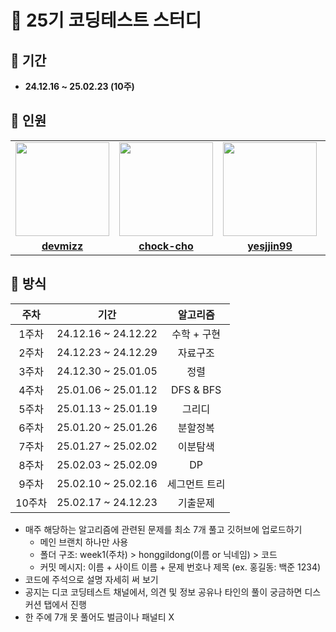 # 🍈 25기 코딩테스트 스터디

## 🍉 기간
- **24.12.16 ~ 25.02.23 (10주)**

## 🍜 인원
<table>
  <tr>
    <td align="center"><a href="https://github.com/devmizz"><img src="https://avatars.githubusercontent.com/devmizz" width="150px;" alt="">
    <td align="center"><a href="https://github.com/chock-cho"><img src="https://avatars.githubusercontent.com/chock-cho" width="150px;" alt="">
    <td align="center"><a href="https://github.com/yesjjin99"><img src="https://avatars.githubusercontent.com/yesjjin99" width="150px;" alt="">
    <td align="center"><a href="https://github.com/Ji-soo708"><img src="https://avatars.githubusercontent.com/Ji-soo708" width="150px;" alt="">
    <td align="center"><a href="https://github.com/fakerdeft"><img src="https://avatars.githubusercontent.com/fakerdeft" width="150px;" alt="">
  </tr>
  <tr>
    <td align="center"><a href="https://github.com/devmizz"><b>devmizz</b></td>
    <td align="center"><a href="https://github.com/chock-cho"><b>chock-cho</b></td>
    <td align="center"><a href="https://github.com/yesjjin99"><b>yesjjin99</b></td>
    <td align="center"><a href="https://github.com/Ji-soo708"><b>Ji-soo708</b></td>
    <td align="center"><a href="https://github.com/fakerdeft"><b>fakerdeft</b></td>
  </tr>
</table>

## 🍖 방식
|주차|기간|알고리즘|
|:---:|:---:|:---:|
|1주차|24.12.16 ~ 24.12.22|수학 + 구현|
|2주차|24.12.23 ~ 24.12.29|자료구조|
|3주차|24.12.30 ~ 25.01.05|정렬|
|4주차|25.01.06 ~ 25.01.12|DFS & BFS|
|5주차|25.01.13 ~ 25.01.19|그리디|
|6주차|25.01.20 ~ 25.01.26|분할정복|
|7주차|25.01.27 ~ 25.02.02|이분탐색|
|8주차|25.02.03 ~ 25.02.09|DP|
|9주차|25.02.10 ~ 25.02.16|세그먼트 트리|
|10주차|25.02.17 ~ 24.12.23|기출문제|

- 매주 해당하는 알고리즘에 관련된 문제를 최소 7개 풀고 깃허브에 업로드하기
  - 메인 브랜치 하나만 사용
  - 폴더 구조: week1(주차) > honggildong(이름 or 닉네임) > 코드
  - 커밋 메시지: 이름 + 사이트 이름 + 문제 번호나 제목 (ex. 홍길동: 백준 1234)
- 코드에 주석으로 설명 자세히 써 보기
- 공지는 디코 코딩테스트 채널에서, 의견 및 정보 공유나 타인의 풀이 궁금하면 디스커션 탭에서 진행
- 한 주에 7개 못 풀어도 벌금이나 패널티 X
